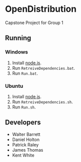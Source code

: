 OpenDistribution
==============

Capstone Project for Group 1

Running
-------

### Windows

1. Install [node.js](https://nodejs.org/en/).
2. Run `RetreiveDependencies.bat`.
3. Run `Run.bat`.

### Ubuntu

1. Install [node.js](https://nodejs.org/en/).
2. Run `RetreiveDependencies.sh`.
3. Run `Run.sh`.

Developers
----------

* Walter Barrett
* Daniel Holton
* Patrick Raley
* James Thomas
* Kent White
